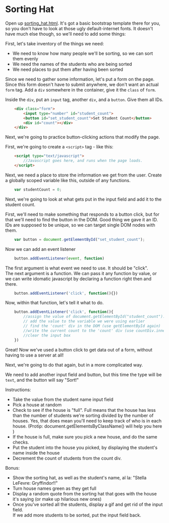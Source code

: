 Sorting Hat
===========

Open up [sorting_hat.html](https://github.com/hackbrightacademy/Javascript2/blob/master/sorting_hat.html). It's got a basic bootstrap template there for you, so you don't have to look at those ugly default-internet fonts. It doesn't have much else though, so we'll need to add some things:

First, let's take inventory of the things we need:  
- We need to know how many people we'll be sorting, so we can sort them evenly  
- We need the names of the students who are being sorted  
- We need places to put them after having been sorted  

Since we need to gather some information, let's put a form on the page. Since this form doesn't have to submit anywhere, we don't want an actual `form` tag. 
Add a `div` somewhere in the container, give it the `class` of `form`. 

Inside the `div`, put an `input` tag, another `div`, and a `button`. Give them all IDs.
```html
	<div class="form">
		<input type="number" id="student_count">  
		<button id="set_student_count">Set Student Count</button>  
		<div id="count"></div>
	</div>
```
Next, we're going to practice button-clicking actions that modify the page.

First, we're going to create a `<script>` tag - like this: 
```html
	<script type="text/javascript">
		//Javascript goes here, and runs when the page loads.
	</script>
```
Next, we need a place to store the information we get from the user. Create a globally scoped variable like this, outside of any functions.
```javascript
	var studentCount = 0;
```
Next, we're going to look at what gets put in the input field and add it to the student count. 

First, we'll need to make something that responds to a button click, but for that we'll need to find the button in the DOM. Good thing we gave it an ID. IDs are supposed to be unique, so we can target single DOM nodes with them.
```javascript
	var button = document.getElementById("set_student_count");
```
Now we can add an event listener
```javascript
	button.addEventListener(event, function)
```
The first argument is what event we need to use. It should be "click".  
The next argument is a function. We can pass it any function by value, or we can write idomatic javascript by declaring a function right then and there.  
  
```javascript
	button.addEventListener('click', function(){})
```
Now, within that function, let's tell it what to do.
```javascript
	button.addEventListener('click', function(){
		//assign the value of document.getElementById("student_count").value to a variable
		// add the value to the variable we were using earlier
		// find the 'count' div in the DOM (use getElementById again)
		//write the current count to the 'count' div (use countDiv.innerHTML)
		//clear the input box
	})
```
Great! Now we've used a button click to get data out of a form, without having to use a server at all!

Next, we're going to do that again, but in a more complicated way.

We need to add another input field and button, but this time the type will be `text`, and the button will say "Sort!"

Instructions:  
- Take the value from the student name input field  
- Pick a house at random  
- Check to see if the house is "full". Full means that the house has less than the number of students we're sorting divided by the number of houses. Yes, that does mean you'll need to keep track of who is in each house. (Protip: document.getElementsByClassName() will help you here )
- If the house is full, make sure you pick a new house, and do the same checks.  
- Put the student into the house you picked, by displaying the student's name inside the house  
- Decrement the count of students from the count div.  
 
Bonus:  
- Show the sorting hat, as well as the student's name, al la: "Stella LeFevre: Gryffindor!!"  
- Turn house names green as they get full  
- Display a random quote from the sorting hat that goes with the house it's saying (or make up hilarious new ones)  
- Once you've sorted all the students, display a gif and get rid of the input field.  
		If we add more students to be sorted, put the input field back.  
